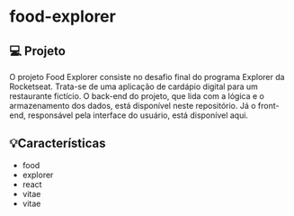 # food-explorer

## 💻 Projeto
O projeto Food Explorer consiste no desafio final do programa Explorer da Rocketseat. Trata-se de uma aplicação de cardápio digital para um restaurante fictício.
O back-end do projeto, que lida com a lógica e o armazenamento dos dados, está disponível neste repositório. Já o front-end, responsável pela interface do usuário, está disponível aqui.

## 💡Características
- food
- explorer
- react
- vitae
- vitae
